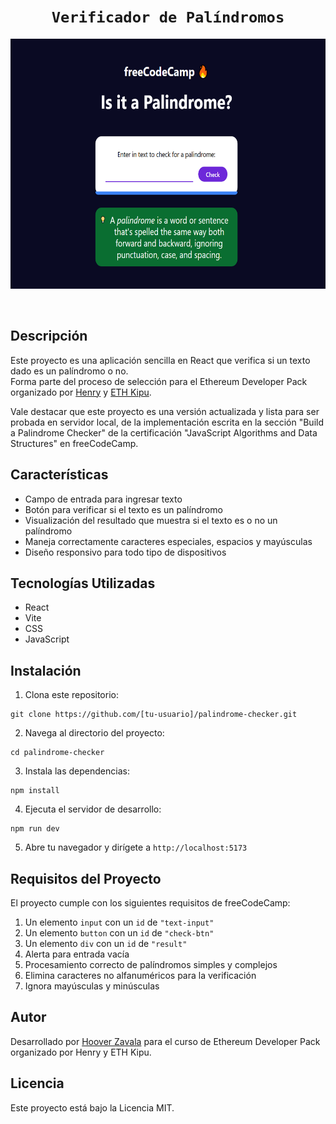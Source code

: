 # <h1 align=center> **`Verificador de Palíndromos`** </h1>

<p align="center">
    <img src="./public/img/portrait.png"  height=400>
    
</p>

<br>

## Descripción

Este proyecto es una aplicación sencilla en React que verifica si un texto dado es un palíndromo o no.  
Forma parte del proceso de selección para el Ethereum Developer Pack organizado por [Henry](https://www.soyhenry.com) y [ETH Kipu](https://www.ethkipu.org/es).

Vale destacar que este proyecto es una versión actualizada y lista para ser probada en servidor local, de la implementación escrita en la sección "Build a Palindrome Checker" de la certificación "JavaScript Algorithms and Data Structures" en freeCodeCamp. 

## Características

- Campo de entrada para ingresar texto
- Botón para verificar si el texto es un palíndromo
- Visualización del resultado que muestra si el texto es o no un palíndromo
- Maneja correctamente caracteres especiales, espacios y mayúsculas
- Diseño responsivo para todo tipo de dispositivos

## Tecnologías Utilizadas

- React
- Vite
- CSS
- JavaScript

## Instalación

1. Clona este repositorio:
```
git clone https://github.com/[tu-usuario]/palindrome-checker.git
```

2. Navega al directorio del proyecto:
```
cd palindrome-checker
```

3. Instala las dependencias:
```
npm install
```

4. Ejecuta el servidor de desarrollo:
```
npm run dev
```

5. Abre tu navegador y dirígete a `http://localhost:5173`

## Requisitos del Proyecto

El proyecto cumple con los siguientes requisitos de freeCodeCamp:

1. Un elemento `input` con un `id` de `"text-input"`
2. Un elemento `button` con un `id` de `"check-btn"`
3. Un elemento `div` con un `id` de `"result"`
4. Alerta para entrada vacía
5. Procesamiento correcto de palíndromos simples y complejos
6. Elimina caracteres no alfanuméricos para la verificación
7. Ignora mayúsculas y minúsculas

## Autor

Desarrollado por [Hoover Zavala](https://www.linkedin.com/in/hoover-zavala) para el curso de Ethereum Developer Pack organizado por Henry y ETH Kipu.

## Licencia

Este proyecto está bajo la Licencia MIT.